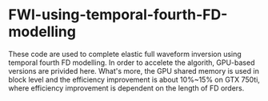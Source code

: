 # FWI-using-temporal-fourth-FD-modelling
These code are used to complete elastic full waveform inversion using temporal fourth FD modelling. In order to accelete the algorith, GPU-based versions are privided here. What's more, the GPU shared memory is used in block level and the efficiency improvement is about 10%~15% on GTX 750ti, where efficiency improvement is dependent on the length of FD orders.
